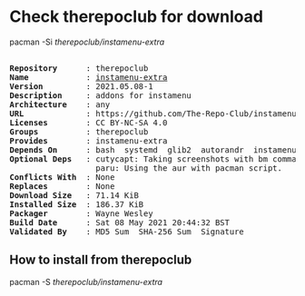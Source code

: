 # Check therepoclub for download

pacman -Si *therepoclub/instamenu-extra*

<div class="highlight"><pre class="highlight"><text>
<b>Repository</b>      : therepoclub
<b>Name</b>            : <a href="../../x86_64/instamenu-extra-2021.05.08-1-any.pkg.tar.zst">instamenu-extra</a>
<b>Version</b>         : 2021.05.08-1
<b>Description</b>     : addons for instamenu
<b>Architecture</b>    : any
<b>URL</b>             : https://github.com/The-Repo-Club/instamenu-extra
<b>Licenses</b>        : CC BY-NC-SA 4.0
<b>Groups</b>          : therepoclub
<b>Provides</b>        : instamenu-extra
<b>Depends On</b>      : bash  systemd  glib2  autorandr  instamenu  instamenu-schemas  python>=3.4  python-gobject
<b>Optional Deps</b>   : cutycapt: Taking screenshots with bm command.
                  paru: Using the aur with pacman script.
<b>Conflicts With</b>  : None
<b>Replaces</b>        : None
<b>Download Size</b>   : 71.14 KiB
<b>Installed Size</b>  : 186.37 KiB
<b>Packager</b>        : Wayne Wesley <wayne6324@gmail.com>
<b>Build Date</b>      : Sat 08 May 2021 20:44:32 BST
<b>Validated By</b>    : MD5 Sum  SHA-256 Sum  Signature
</text></pre></div>

## How to install from therepoclub

pacman -S *therepoclub/instamenu-extra*
